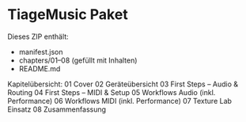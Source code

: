 # TiageMusic Paket

Dieses ZIP enthält:
- manifest.json
- chapters/01–08 (gefüllt mit Inhalten)
- README.md

Kapitelübersicht:
01 Cover
02 Geräteübersicht
03 First Steps – Audio & Routing
04 First Steps – MIDI & Setup
05 Workflows Audio (inkl. Performance)
06 Workflows MIDI (inkl. Performance)
07 Texture Lab Einsatz
08 Zusammenfassung
